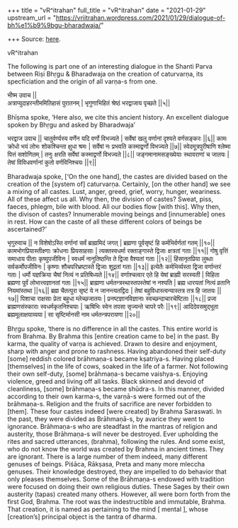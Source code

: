 +++
title = "vR^itrahan"
full_title = "vR^itrahan"
date = "2021-01-29"
upstream_url = "https://vriitrahan.wordpress.com/2021/01/29/dialogue-of-bh%e1%b9%9bgu-bharadwaja/"

+++
Source: [here](https://vriitrahan.wordpress.com/2021/01/29/dialogue-of-bh%e1%b9%9bgu-bharadwaja/).

vR^itrahan

The following is part one of an interesting dialogue in the Shanti Parva
between Riṣi Bhṛgu & Bharadwaja on the creation of caturvarṇa, its
specficiation and the origin of all varṇa-s from one.  
  
भीष्म उवाच \|\|  
अत्राप्युदाहरन्तीममितिहासं पुरातनम् \| भृगुणाभिहितं श्रेष्ठं भरद्वाजाय
पृच्छते \|\|५\|\|  
  
Bhīṣma spoke, ‘Here also, we cite this ancient history. An excellent
dialogue spoken by Bhṛgu and asked by Bharadwaja’  
  
भरद्वाज उवाच \|\| चातुर्वर्ण्यस्य वर्णेन यदि वर्णो विभज्यते \| सर्वेषां
खलु वर्णानां दृश्यते वर्णसङ्करः \|\|६\|\| कामः क्रोधो भयं लोभः
शोकश्चिन्ता क्षुधा श्रमः \| सर्वेषां नः प्रभवति कस्माद्वर्णो विभज्यते
\|\|७\|\| स्वेदमूत्रपुरीषाणि श्लेष्मा पित्तं सशोणितम् \| तनुः क्षरति
सर्वेषां कस्माद्वर्णो विभज्यते \|\|८\|\| जङ्गमानामसङ्ख्येयाः स्थावराणां
च जातयः \| तेषां विविधवर्णानां कुतो वर्णविनिश्चयः \|\|९\|\|   
  
Bharadwaja spoke, \[‘On the one hand\], the castes are divided based on
the creation of the \[system of\] caturvarṇa. Certainly, \[on the other
hand\] we see a mixing of all castes. Lust, anger, greed, grief, worry,
hunger, weariness. All of these affect us all. Why then, the division of
castes? Sweat, piss, faeces, phlegm, bile with blood. All our bodies
flow \[with this\]. Why then, the divison of castes? Innumerable moving
beings and \[innumerable\] ones in rest. How can the caste of all these
different colors of beings be ascertained?’  
  
भृगुरुवाच \|\| न विशेषोऽस्ति वर्णानां सर्वं ब्राह्ममिदं जगत् \| ब्रह्मणा
पूर्वसृष्टं हि कर्मभिर्वर्णतां गतम् \|\|१०\|\| कामभोगप्रियास्तीक्ष्णाः
क्रोधनाः प्रियसाहसाः \| त्यक्तस्वधर्मा रक्ताङ्गास्ते द्विजाः क्षत्रतां
गताः \|\|११\|\| गोषु वृत्तिं समाधाय पीताः कृष्युपजीविनः \| स्वधर्मं
नानुतिष्ठन्ति ते द्विजा वैश्यतां गताः \|\|१२\|\| हिंसानृतप्रिया लुब्धाः
सर्वकर्मोपजीविनः \| कृष्णाः शौचपरिभ्रष्टास्ते द्विजाः शूद्रतां गताः
\|\|१३\|\| इत्येतैः कर्मभिर्व्यस्ता द्विजा वर्णान्तरं गताः \| धर्मो
यज्ञक्रिया चैषां नित्यं न प्रतिषिध्यते \|\|१४\|\| वर्णाश्चत्वार एते हि
येषां ब्राह्मी सरस्वती \| विहिता ब्रह्मणा पूर्वं लोभात्त्वज्ञानतां गताः
\|\|१५\|\| ब्राह्मणा धर्मतन्त्रस्थास्तपस्तेषां न नश्यति \| ब्रह्म
धारयतां नित्यं व्रतानि नियमांस्तथा \|\|१६\|\| ब्रह्म चैतत्पुरा सृष्टं ये
न जानन्त्यतद्विदः \| तेषां बहुविधास्त्वन्यास्तत्र तत्र हि जातयः
\|\|१७\|\| पिशाचा राक्षसाः प्रेता बहुधा म्लेच्छजातयः \|
प्रनष्टज्ञानविज्ञानाः स्वच्छन्दाचारचेष्टिताः \|\|१८\|\| प्रजा
ब्राह्मणसंस्काराः स्वधर्मकृतनिश्चयाः \| ऋषिभिः स्वेन तपसा सृज्यन्ते
चापरे परैः \|\|१९\|\| आदिदेवसमुद्भूता ब्रह्ममूलाक्षयाव्यया \| सा
सृष्टिर्मानसी नाम धर्मतन्त्रपरायणा \|\|२०\|\|  
  
Bhṛgu spoke, ‘there is no difference in all the castes. This entire
world is from Brahma. By Brahma this \[entire creation came to be\] in
the past. By karma, the quality of varṇa is achieved. Drawn to desire
and enjoyment, sharp with anger and prone to rashness. Having abandoned
their self-duty \[some\] reddish colored brāhmaṇa-s became kṣatriya-s.
Having placed \[themselves\] in the life of cows, soaked in the life of
a farmer. Not following their own self-duty, \[some\] brāhmaṇa-s became
vaishya-s. Enjoying violence, greed and living off all tasks. Black
skinned and devoid of cleanliness, \[some\] brāhmaṇa-s became shūdra-s.
In this manner, divided according to their own karma-s, the varṇā-s were
formed out of the brāhmaṇa-s. Religion and the fruits of sacrifice are
never forbidden to \[them\]. These four castes indeed \[were created\]
by Brahma Saraswati. In the past, they were divided as Brāhmaṇā-s, by
avarice they went to ignorance. Brāhmaṇa-s who are steadfast in the
mantras of religion and austerity, those Brāhmaṇa-s will never be
destroyed. Ever upholding the rites and sacred utterances, (brahma),
following the rules. And some exist, who do not know the world was
created by Brahma in ancient times. They are ignorant. There is a large
number of them indeed, many different genuses of beings. Piśāca,
Rākṣasa, Preta and many more mleccha genuses. Their knowledge destroyed,
they are impelled to do behavior that only pleases themselves. Some of
the Brāhmaṇa-s endowed with tradition were focused on doing their own
religious duties. These Sages by their own austerity (tapas) created
many others. However, all were born forth from the first God, Brahma.
The root was the indestructible and immutable, Brahma. That creation, it
is named as pertaining to the mind \[ mental \], whose \[creation’s\]
principal object is the tantra of dharma.  

